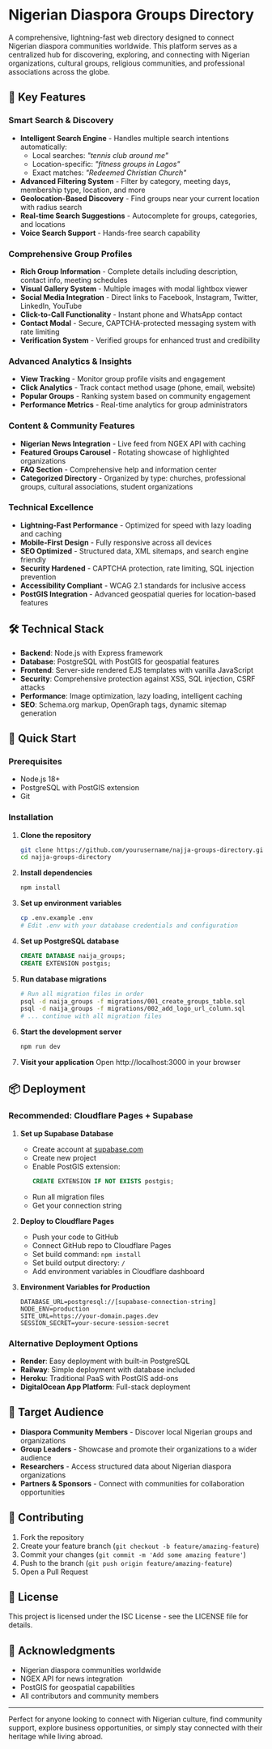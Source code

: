 # Nigerian Diaspora Groups Directory

A comprehensive, lightning-fast web directory designed to connect Nigerian diaspora communities worldwide. This platform serves as a centralized hub for discovering, exploring, and connecting with Nigerian organizations, cultural groups, religious communities, and professional associations across the globe.

## 🌟 Key Features

### **Smart Search & Discovery**
- **Intelligent Search Engine** - Handles multiple search intentions automatically:
  - Local searches: *"tennis club around me"*
  - Location-specific: *"fitness groups in Lagos"* 
  - Exact matches: *"Redeemed Christian Church"*
- **Advanced Filtering System** - Filter by category, meeting days, membership type, location, and more
- **Geolocation-Based Discovery** - Find groups near your current location with radius search
- **Real-time Search Suggestions** - Autocomplete for groups, categories, and locations
- **Voice Search Support** - Hands-free search capability

### **Comprehensive Group Profiles**
- **Rich Group Information** - Complete details including description, contact info, meeting schedules
- **Visual Gallery System** - Multiple images with modal lightbox viewer
- **Social Media Integration** - Direct links to Facebook, Instagram, Twitter, LinkedIn, YouTube
- **Click-to-Call Functionality** - Instant phone and WhatsApp contact
- **Contact Modal** - Secure, CAPTCHA-protected messaging system with rate limiting
- **Verification System** - Verified groups for enhanced trust and credibility

### **Advanced Analytics & Insights**
- **View Tracking** - Monitor group profile visits and engagement
- **Click Analytics** - Track contact method usage (phone, email, website)
- **Popular Groups** - Ranking system based on community engagement
- **Performance Metrics** - Real-time analytics for group administrators

### **Content & Community Features**
- **Nigerian News Integration** - Live feed from NGEX API with caching
- **Featured Groups Carousel** - Rotating showcase of highlighted organizations
- **FAQ Section** - Comprehensive help and information center
- **Categorized Directory** - Organized by type: churches, professional groups, cultural associations, student organizations

### **Technical Excellence**
- **Lightning-Fast Performance** - Optimized for speed with lazy loading and caching
- **Mobile-First Design** - Fully responsive across all devices
- **SEO Optimized** - Structured data, XML sitemaps, and search engine friendly
- **Security Hardened** - CAPTCHA protection, rate limiting, SQL injection prevention
- **Accessibility Compliant** - WCAG 2.1 standards for inclusive access
- **PostGIS Integration** - Advanced geospatial queries for location-based features

## 🛠 Technical Stack

- **Backend**: Node.js with Express framework
- **Database**: PostgreSQL with PostGIS for geospatial features
- **Frontend**: Server-side rendered EJS templates with vanilla JavaScript
- **Security**: Comprehensive protection against XSS, SQL injection, CSRF attacks
- **Performance**: Image optimization, lazy loading, intelligent caching
- **SEO**: Schema.org markup, OpenGraph tags, dynamic sitemap generation

## 🚀 Quick Start

### Prerequisites
- Node.js 18+
- PostgreSQL with PostGIS extension
- Git

### Installation

1. **Clone the repository**
   ```bash
   git clone https://github.com/yourusername/najja-groups-directory.git
   cd najja-groups-directory
   ```

2. **Install dependencies**
   ```bash
   npm install
   ```

3. **Set up environment variables**
   ```bash
   cp .env.example .env
   # Edit .env with your database credentials and configuration
   ```

4. **Set up PostgreSQL database**
   ```sql
   CREATE DATABASE naija_groups;
   CREATE EXTENSION postgis;
   ```

5. **Run database migrations**
   ```bash
   # Run all migration files in order
   psql -d naija_groups -f migrations/001_create_groups_table.sql
   psql -d naija_groups -f migrations/002_add_logo_url_column.sql
   # ... continue with all migration files
   ```

6. **Start the development server**
   ```bash
   npm run dev
   ```

7. **Visit your application**
   Open http://localhost:3000 in your browser

## 📦 Deployment

### Recommended: Cloudflare Pages + Supabase

1. **Set up Supabase Database**
   - Create account at [supabase.com](https://supabase.com)
   - Create new project
   - Enable PostGIS extension:
     ```sql
     CREATE EXTENSION IF NOT EXISTS postgis;
     ```
   - Run all migration files
   - Get your connection string

2. **Deploy to Cloudflare Pages**
   - Push your code to GitHub
   - Connect GitHub repo to Cloudflare Pages
   - Set build command: `npm install`
   - Set build output directory: `/`
   - Add environment variables in Cloudflare dashboard

3. **Environment Variables for Production**
   ```
   DATABASE_URL=postgresql://[supabase-connection-string]
   NODE_ENV=production
   SITE_URL=https://your-domain.pages.dev
   SESSION_SECRET=your-secure-session-secret
   ```

### Alternative Deployment Options
- **Render**: Easy deployment with built-in PostgreSQL
- **Railway**: Simple deployment with database included
- **Heroku**: Traditional PaaS with PostGIS add-ons
- **DigitalOcean App Platform**: Full-stack deployment

## 🎯 Target Audience

- **Diaspora Community Members** - Discover local Nigerian groups and organizations
- **Group Leaders** - Showcase and promote their organizations to a wider audience  
- **Researchers** - Access structured data about Nigerian diaspora organizations
- **Partners & Sponsors** - Connect with communities for collaboration opportunities

## 🤝 Contributing

1. Fork the repository
2. Create your feature branch (`git checkout -b feature/amazing-feature`)
3. Commit your changes (`git commit -m 'Add some amazing feature'`)
4. Push to the branch (`git push origin feature/amazing-feature`)
5. Open a Pull Request

## 📄 License

This project is licensed under the ISC License - see the LICENSE file for details.

## 🙏 Acknowledgments

- Nigerian diaspora communities worldwide
- NGEX API for news integration
- PostGIS for geospatial capabilities
- All contributors and community members

---

Perfect for anyone looking to connect with Nigerian culture, find community support, explore business opportunities, or simply stay connected with their heritage while living abroad.